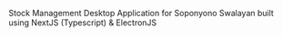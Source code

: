 Stock Management Desktop Application for Soponyono Swalayan built using NextJS (Typescript) & ElectronJS